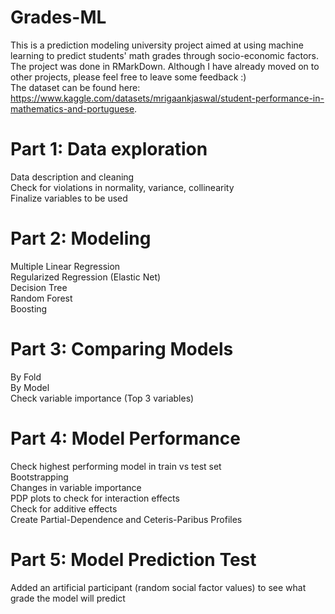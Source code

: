 # Grades-ML
This is a prediction modeling university project aimed at using machine learning to predict students' math grades through socio-economic factors. The project was done in RMarkDown. Although I have already moved on to other projects, please feel free to leave some feedback :) <br />
The dataset can be found here: https://www.kaggle.com/datasets/mrigaankjaswal/student-performance-in-mathematics-and-portuguese.

# Part 1: Data exploration
  Data description and cleaning <br />
  Check for violations in normality, variance, collinearity <br />
  Finalize variables to be used <br />

# Part 2: Modeling
  Multiple Linear Regression <br />
  Regularized Regression (Elastic Net) <br />
  Decision Tree <br />
  Random Forest <br />
  Boosting <br />

# Part 3: Comparing Models
  By Fold <br />
  By Model <br />
  Check variable importance (Top 3 variables) <br />

# Part 4: Model Performance
  Check highest performing model in train vs test set <br />
  Bootstrapping <br />
  Changes in variable importance <br />
  PDP plots to check for interaction effects <br />
  Check for additive effects <br />
  Create Partial-Dependence and Ceteris-Paribus Profiles <br />

# Part 5: Model Prediction Test
  Added an artificial participant (random social factor values) to see what grade the model will predict
  
